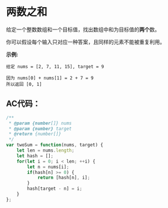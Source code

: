 # 两数之和

给定一个整数数组和一个目标值，找出数组中和为目标值的**两个**数。

你可以假设每个输入只对应一种答案，且同样的元素不能被重复利用。

**示例:**

```
给定 nums = [2, 7, 11, 15], target = 9

因为 nums[0] + nums[1] = 2 + 7 = 9
所以返回 [0, 1]
```

## **AC代码：**

```js
/**
 * @param {number[]} nums
 * @param {number} target
 * @return {number[]}
 */
var twoSum = function(nums, target) {
    let len = nums.length;
    let hash = [];
    for(let i = 0; i < len; ++i) {
        let n = nums[i];
        if(hash[n] >= 0) {
            return [hash[n], i];
        }
        hash[target - n] = i;
    }
};
```



